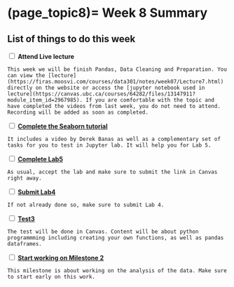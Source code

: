 (page_topic8)=
Week 8 Summary
=======================
## List of things to do this week

<label><input type="checkbox" id="week08_task1" class="box"> **Attend Live lecture**</input></label>

```{tip}
This week we will be finish Pandas, Data Cleaning and Preparation. You can view the [lecture](https://firas.moosvi.com/courses/data301/notes/week07/Lecture7.html) directly on the website or access the [jupyter notebook used in lecture](https://canvas.ubc.ca/courses/64282/files/13147911?module_item_id=2967985). If you are comfortable with the topic and have completed the videos from last week, you do not need to attend. Recording will be added as soon as completed.
```

<label><input type="checkbox" id="week08_task2" class="box"> [**Complete the Seaborn tutorial**](https://canvas.ubc.ca/courses/64282/external_tools/19925) </input></label>

```{tip}
It includes a video by Derek Banas as well as a complementary set of tasks for you to test in Jupyter lab. It will help you for Lab 5. 
```

<label><input type="checkbox" id="week08_task3" class="box"> [**Complete Lab5**](https://classroom.github.com/a/KnCEBpSJ) </input></label>

```{tip}
As usual, accept the lab and make sure to submit the link in Canvas right away.  
```

<label><input type="checkbox" id="week08_task4" class="box"> [**Submit Lab4**](https://canvas.ubc.ca/courses/64282/assignments/791125)</input></label>

```{tip}
If not already done so, make sure to submit Lab 4.
```

<label><input type="checkbox" id="week08_task5" class="box"> [**Test3**](https://canvas.ubc.ca/courses/64282/quizzes/316658)</input></label>

```{tip}
The test will be done in Canvas. Content will be about python programmming including creating your own functions, as well as pandas dataframes. 
```

<label><input type="checkbox" id="week08_task6" class="box"> [**Start working on Milestone 2**](../../project/milestone02.md) </input></label>

```{tip}
This milestone is about working on the analysis of the data. Make sure to start early on this work. 
```
